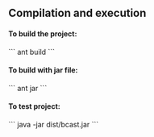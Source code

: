 <h2>Compilation and execution</h2>
<h4>To build the project: </h4>
   ```
   ant build
   ```
<h4>To build with jar file: </h4>
   ```
   ant jar
   ```
<h4>To test project:</h4>
   ```
   java -jar dist/bcast.jar <fifo|stuff>
   ```
